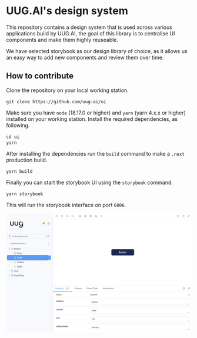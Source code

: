 # UUG.AI's design system

This repository contains a design system that is used across various applications build by UUG.AI, the goal of this library is to centralise UI components and make them highly reuseable.

We have selected storybook as our design library of choice, as it allows us an easy way to add new components and review them over time.

## How to contribute

Clone the repository on your local working station.

    git clone https://github.com/uug-ai/ui

Make sure you have `node` (18.17.0 or higher) and `yarn` (yarn 4.x.x or higher) installed on your working station. Install the required dependencies, as following.

    cd ui
    yarn

After installing the dependencies run the `build` command to make a `.next` production build.

    yarn build

Finally you can start the storybook UI using the `storybook` command.

    yarn storybook

This will run the storybook interface on port `6006`.

![Storybook](./assets/images/storybook.png)
